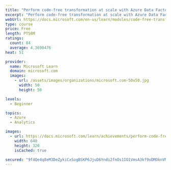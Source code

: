```yaml
---
title: "Perform code-free transformation at scale with Azure Data Factory or Azure Synapse Pipeline"
excerpt: "Perform code-free transformation at scale with Azure Data Factory or Azure Synapse Pipeline"
webUrl: https://docs.microsoft.com/en-us/learn/modules/code-free-transformation-scale/
type: course
price: Free
length: PT58M
ratings:
  count: 84
  average: 4.3690476
heat: 51

provider:
  name: Microsoft Learn
  domain: microsoft.com
  images:
    - url: /assets/images/organizations/microsoft.com-50x50.jpg
      width: 50
      height: 50

levels:
  - Beginner

topics:
  - Azure
  - Analytics

images:
  - url: https://docs.microsoft.com/learn/achievements/perform-code-free-transformation-scale-azure-data-factory-social.png
    width: 640
    height: 320
    isCached: true

secured: "9f4Qe4q8eM3DeZykiCxSogBSKP6JjuD6Yndi2fnOs1IO1VmsA3kf9xDMOknVMpJHNdNc0Zlx2Z/atGdX1kIbC5SRAQo7E9TuySWxyOH8mHyC5wRXwZgEKUGAU6o7buqzkrH0BH57lfCSVoWWS+3GZVTkbVvqDekv001KggKXLAOCq7nY/H++1C8PrfxdsaxbhtQ6z9OQa9VFH/NJHuClTYIqj3KKBvtnQ9uz02trSZClBT0zuFuZS0IHfWdlB4OY/SQqi4rwK77D3dTULiJPq+31vtefuxMmi9y2cBJhRdquvoqNMNg+UmiszNTUEFX2ZtJsEwLLSDPZ4aZoEUlEjcSJj6nGIb5CyVgfsLjkZ/+MaOPDIm2jJ5fM6Jivw/CxPqtuzs3HhbyQcVO18x00cqf23MBN/b9ciXZwIkydmJU=;joTCJLx0wO6zeBWIHAWCmQ=="
---
```


